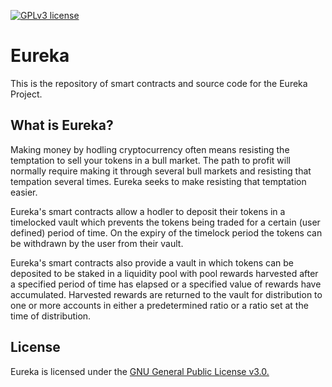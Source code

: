 [![GPLv3 license](https://img.shields.io/badge/License-GPLv3-blue.svg)](http://perso.crans.org/besson/LICENSE.html)
# Eureka

This is the repository of smart contracts and source code for the Eureka Project.

## What is Eureka?

Making money by hodling cryptocurrency often means resisting the temptation to sell your tokens in a bull market. The path to profit will normally require making it through several bull markets and resisting that tempation several times. Eureka seeks to make resisting that temptation easier.

Eureka's smart contracts allow a hodler to deposit their tokens in a timelocked vault which prevents the tokens being traded for a certain (user defined) period of time. On the expiry of the timelock period the tokens can be withdrawn by the user from their vault.

Eureka's smart contracts also provide a vault in which tokens can be deposited to be staked in a liquidity pool with pool rewards harvested after a specified period of time has elapsed or a specified value of rewards have accumulated. Harvested rewards are returned to the vault for distribution to one or more accounts in either a predetermined ratio or a ratio set at the time of distribution.

## License
Eureka is licensed under the [GNU General Public License v3.0.](https://www.gnu.org/licenses/gpl-3.0.html)
